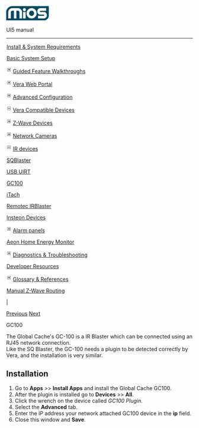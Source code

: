 ![](skins/mios/images/logo.png)

UI5 manual

  
---  
  
![](images/spacer.gif)[Install & System
Requirements](index.html#!docs5/installation_and_system_requirements_en_3pro_all.md)

![](images/spacer.gif)[Basic System Setup ](index.html#!docs5/getting_started_en_3pro_all.md)

![](skins/mios/images/plus.gif)[Guided Feature Walkthroughs
](features_en_3pro_all.html)

![](skins/mios/images/plus.gif)[Vera Web Portal](index.html#!docs5/web_portal_en_3pro_all.md)

![](skins/mios/images/plus.gif)[Advanced
Configuration](index.html#!docs5/advanced_configuration_en_3pro_all.md)

![](skins/mios/images/minus.gif)[Vera Compatible
Devices](index.html#!docs5/supported_hardware_en_3pro_all.md)

![](skins/mios/images/plus.gif)[Z-Wave Devices](index.html#!docs5/zwave_devices_en_3pro_all.md)

![](skins/mios/images/plus.gif)[Network Cameras](index.html#!docs5/ip_camera_en_3pro_all.md)

![](skins/mios/images/minus.gif)[IR devices](index.html#!docs5/infrared_en_3pro_all.md)

![](images/spacer.gif)[SQBlaster](index.html#!docs5/sqblaster_en_3pro_all.md)

![](images/spacer.gif)[USB UIRT](index.html#!docs5/USB_en_3pro_all.md)

![](images/spacer.gif)[GC100](index.html#!docs5/gc100_en_3pro_all.md)

![](images/spacer.gif)[iTach](index.html#!docs5/itach_en_3pro_all.md)

![](images/spacer.gif)[Remotec IRBlaster](index.html#!docs5/remotec_en_3pro_all.md)

![](images/spacer.gif)[Insteon Devices](index.html#!docs5/Insteon_en_3pro_all.md)

![](skins/mios/images/plus.gif)[Alarm panels](index.html#!docs5/alarm_en_3pro_all.md)

![](images/spacer.gif)[Aeon Home Energy Monitor](index.html#!docs5/aeon_en_3pro_all.md)

![](skins/mios/images/plus.gif)[Diagnostics &
Troubleshooting](index.html#!docs5/troubleshooting_en_3pro_all.md)

![](images/spacer.gif)[Developer Resources](index.html#!docs5/developers_en_3pro_all.md)

![](skins/mios/images/plus.gif)[Glossary &
References](index.html#!docs5/reference_en_3pro_all.md)

![](images/spacer.gif)[Manual Z-Wave Routing](index.html#!docs5/ManualRoute_en_3pro_all.md)

|

[Previous](index.html#!docs5/USB_en_3pro_all.html) [Next](itach_en_3pro_all.md)

GC100

The Global Cache's GC-100 is a IR Blaster which can be connected using an RJ45
network connection.  
Like the SQ Blaster, the GC-100 needs a plugin to be detected correctly by
Vera, and the installation is very similar.  
  

## Installation

  1. Go to **Apps** >> **Install Apps** and install the Global Cache GC100.
  2. After the plugin is installed go to **Devices** >> **All**. 
  3. Click the wrench on the device called _GC100 Plugin_.
  4. Select the **Advanced** tab.
  5. Enter the IP address your network attached GC100 device in the **ip** field.
  6. Close this window and **Save**.

  

